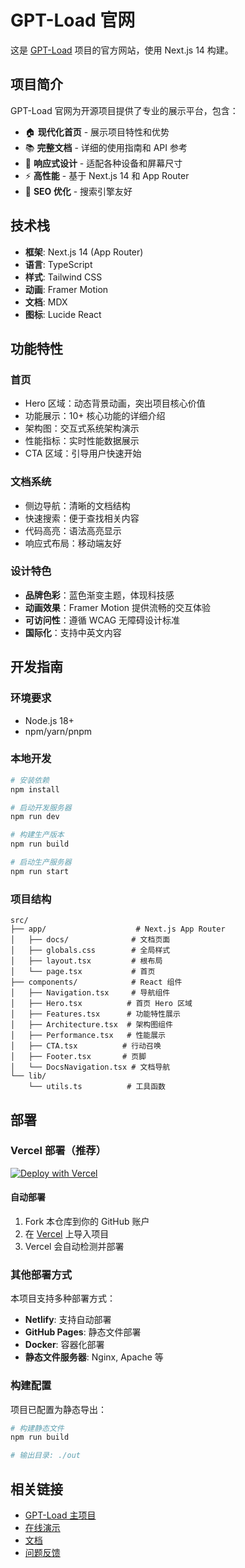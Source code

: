 # GPT-Load 官网

这是 [GPT-Load](https://github.com/tbphp/gpt-load) 项目的官方网站，使用 Next.js 14 构建。

## 项目简介

GPT-Load 官网为开源项目提供了专业的展示平台，包含：

- 🏠 **现代化首页** - 展示项目特性和优势
- 📚 **完整文档** - 详细的使用指南和 API 参考
- 🎨 **响应式设计** - 适配各种设备和屏幕尺寸
- ⚡ **高性能** - 基于 Next.js 14 和 App Router
- 🎯 **SEO 优化** - 搜索引擎友好

## 技术栈

- **框架**: Next.js 14 (App Router)
- **语言**: TypeScript
- **样式**: Tailwind CSS
- **动画**: Framer Motion
- **文档**: MDX
- **图标**: Lucide React

## 功能特性

### 首页

- Hero 区域：动态背景动画，突出项目核心价值
- 功能展示：10+ 核心功能的详细介绍
- 架构图：交互式系统架构演示
- 性能指标：实时性能数据展示
- CTA 区域：引导用户快速开始

### 文档系统

- 侧边导航：清晰的文档结构
- 快速搜索：便于查找相关内容
- 代码高亮：语法高亮显示
- 响应式布局：移动端友好

### 设计特色

- **品牌色彩**：蓝色渐变主题，体现科技感
- **动画效果**：Framer Motion 提供流畅的交互体验
- **可访问性**：遵循 WCAG 无障碍设计标准
- **国际化**：支持中英文内容

## 开发指南

### 环境要求

- Node.js 18+
- npm/yarn/pnpm

### 本地开发

```bash
# 安装依赖
npm install

# 启动开发服务器
npm run dev

# 构建生产版本
npm run build

# 启动生产服务器
npm run start
```

### 项目结构

```
src/
├── app/                    # Next.js App Router
│   ├── docs/              # 文档页面
│   ├── globals.css        # 全局样式
│   ├── layout.tsx         # 根布局
│   └── page.tsx           # 首页
├── components/            # React 组件
│   ├── Navigation.tsx     # 导航组件
│   ├── Hero.tsx          # 首页 Hero 区域
│   ├── Features.tsx      # 功能特性展示
│   ├── Architecture.tsx  # 架构图组件
│   ├── Performance.tsx   # 性能展示
│   ├── CTA.tsx          # 行动召唤
│   ├── Footer.tsx       # 页脚
│   └── DocsNavigation.tsx # 文档导航
└── lib/
    └── utils.ts          # 工具函数
```

## 部署

### Vercel 部署（推荐）

[![Deploy with Vercel](https://vercel.com/button)](https://vercel.com/new/clone?repository-url=https://github.com/tbphp/gpt-load-docs)

#### 自动部署

1. Fork 本仓库到你的 GitHub 账户
2. 在 [Vercel](https://vercel.com) 上导入项目
3. Vercel 会自动检测并部署

### 其他部署方式

本项目支持多种部署方式：

- **Netlify**: 支持自动部署
- **GitHub Pages**: 静态文件部署
- **Docker**: 容器化部署
- **静态文件服务器**: Nginx, Apache 等

### 构建配置

项目已配置为静态导出：

```bash
# 构建静态文件
npm run build

# 输出目录: ./out
```

## 相关链接

- [GPT-Load 主项目](https://github.com/tbphp/gpt-load)
- [在线演示](https://gpt-load.com)
- [文档](https://gpt-load.com/docs)
- [问题反馈](https://github.com/tbphp/gpt-load/issues)

